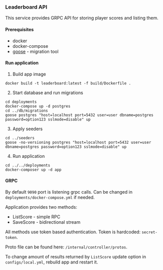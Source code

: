 ### Leaderboard API

This service provides GRPC API for storing player scores and listing them.

#### Prerequisites

* docker
* docker-compose
* [goose](https://github.com/pressly/goose) - migration tool

#### Run application

1. Build app image

```
docker build -t leaderboard:latest -f build/Dockerfile .
```

2. Start database and run migrations

```
cd deployments
docker-compose up -d postgres
cd ../db/migrations
goose postgres "host=localhost port=5432 user=user dbname=postgres password=option123 sslmode=disable" up
```

3. Apply seeders

```
cd ../seeders
goose -no-versioning postgres "host=localhost port=5432 user=user dbname=postgres password=option123 sslmode=disable" up
```

4. Run application

```
cd ../../deployments
docker-composer up -d app
```

#### GRPC

By default `9090` port is listening grpc calls. Can be changed in `deployments/docker-compose.yml` if needed.

Application provides two methods:
- ListScore - simple RPC
- SaveScore - bidirectional stream

All methods use token based authentication. Token is hardcoded: `secret-token`.

Proto file can be found here: `/internal/controller/protos`.

To change amount of results returned by `ListScore` update option in `configs/local.yml`, rebuild app and restart it.
